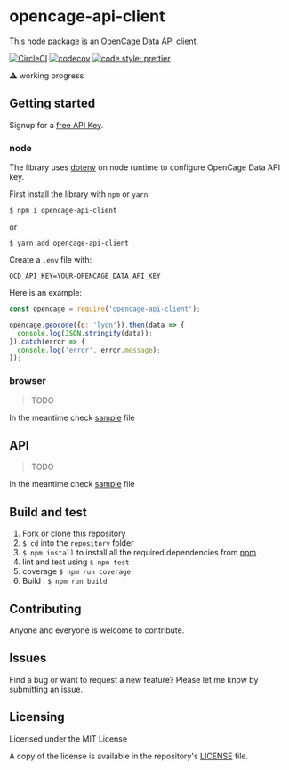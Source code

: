 # opencage-api-client

This node package is an [OpenCage Data API](https://geocoder.opencagedata.com/api) client.

[![CircleCI](https://circleci.com/gh/tsamaya/opencage-api-client/tree/master.svg?style=svg)](https://circleci.com/gh/tsamaya/opencage-api-client/tree/master)
[![codecov](https://codecov.io/gh/tsamaya/opencage-api-client/branch/master/graph/badge.svg)](https://codecov.io/gh/tsamaya/opencage-api-client)
[![code style: prettier](https://img.shields.io/badge/code_style-prettier-ff69b4.svg?style=flat-square)](https://github.com/prettier/prettier)

:warning: working progress

## Getting started

Signup for a [free API Key](https://geocoder.opencagedata.com/users/sign_up).

### node
The library uses [dotenv](https://www.npmjs.com/package/dotenv) on node runtime to configure OpenCage Data API key.

First install the library with `npm` or `yarn`:

```
$ npm i opencage-api-client
```
or
```
$ yarn add opencage-api-client
````

Create a `.env` file with:
```
OCD_API_KEY=YOUR-OPENCAGE_DATA_API_KEY
```

Here is an example:

```javascript
const opencage = require('opencage-api-client');

opencage.geocode({q: 'lyon'}).then(data => {
  console.log(JSON.stringify(data));
}).catch(error => {
  console.log('error', error.message);
});
```
### browser

> TODO

In the meantime check [sample](samples/browser-sample.html) file

## API

> TODO

In the meantime check [sample](samples/node-sample.html) file

## Build and test

1. Fork or clone this repository
1. `$ cd` into the `repository` folder
1. `$ npm install` to install all the required dependencies from [npm](https://www.npmjs.com/)
1. lint and test using `$ npm test`
1. coverage `$ npm run coverage`
1. Build : `$ npm run build`

## Contributing

Anyone and everyone is welcome to contribute.

## Issues

Find a bug or want to request a new feature? Please let me know by submitting an issue.

## Licensing

Licensed under the MIT License

A copy of the license is available in the repository's [LICENSE](LICENSE.md) file.
